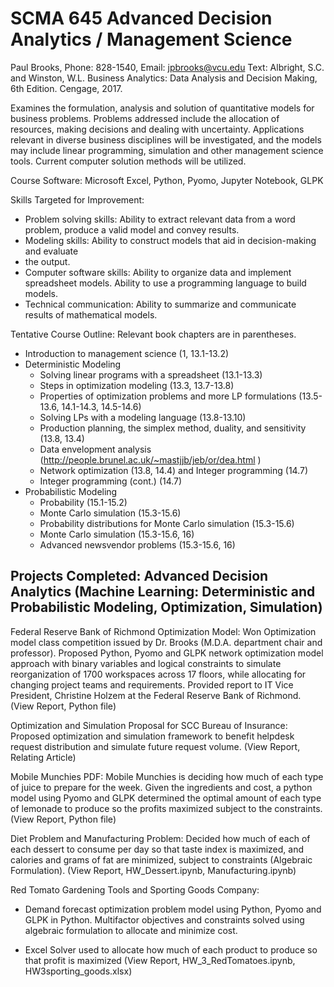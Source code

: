 # SCMA 645 Advanced Decision Analytics / Management Science

Paul Brooks, Phone: 828-1540, Email: jpbrooks@vcu.edu
Text: Albright, S.C. and Winston, W.L. Business Analytics: Data Analysis and Decision Making, 6th Edition. Cengage, 2017.

Examines the formulation, analysis and solution of quantitative models for business problems. Problems addressed include the allocation of resources, making decisions and dealing with uncertainty. Applications relevant in diverse business disciplines will be investigated, and the models may include linear programming, simulation and other management science tools. Current computer solution methods will be utilized. 

Course Software: Microsoft Excel, Python, Pyomo, Jupyter Notebook, GLPK

Skills Targeted for Improvement:
*	Problem solving skills: Ability to extract relevant data from a word problem, produce a valid model and convey results.
*	Modeling skills: Ability to construct models that aid in decision-making and evaluate
*	the output.
*	Computer software skills: Ability to organize data and implement spreadsheet models. Ability to use a programming language to build models.
*	Technical communication: Ability to summarize and communicate results of mathematical models.

Tentative Course Outline:
Relevant book chapters are in parentheses.

*	Introduction to management science (1, 13.1-13.2)
*	Deterministic Modeling
    *	Solving linear programs with a spreadsheet (13.1-13.3)
    *	Steps in optimization modeling (13.3, 13.7-13.8)
    *	Properties of optimization problems and more LP formulations (13.5-13.6, 14.1-14.3, 14.5-14.6)
    *	Solving LPs with a modeling language (13.8-13.10)
    *	Production planning, the simplex method, duality, and sensitivity (13.8, 13.4)
    *	Data envelopment analysis (http://people.brunel.ac.uk/~mastjjb/jeb/or/dea.html )
    *	Network optimization (13.8, 14.4) and Integer programming (14.7)
    *	 Integer programming (cont.) (14.7)
*	Probabilistic Modeling
    *	Probability (15.1-15.2)
    *	Monte Carlo simulation (15.3-15.6)
    *	Probability distributions for Monte Carlo simulation (15.3-15.6)
    *	Monte Carlo simulation (15.3-15.6, 16)
    *	Advanced newsvendor problems (15.3-15.6, 16)


## Projects Completed: Advanced Decision Analytics (Machine Learning: Deterministic and Probabilistic Modeling, Optimization, Simulation) 
Federal Reserve Bank of Richmond Optimization Model:  Won Optimization model class competition issued by Dr. Brooks (M.D.A. department chair and professor). Proposed Python, Pyomo and GLPK network optimization model approach with binary variables and logical constraints to simulate reorganization of 1700 workspaces across 17 floors, while allocating for changing project teams and requirements. Provided report to IT Vice President, Christine Holzem at the Federal Reserve Bank of Richmond.
(View Report, Python file)

Optimization and Simulation Proposal for SCC Bureau of Insurance: Proposed optimization and simulation framework to benefit helpdesk request distribution and simulate future request volume. 
(View Report, Relating Article)

Mobile Munchies PDF: Mobile Munchies is deciding how much of each type of juice to prepare for the week. Given the ingredients and cost, a python model using Pyomo and GLPK determined the optimal amount of each type of lemonade to produce so the profits maximized subject to the constraints. 
(View Report, Python file)

Diet Problem and Manufacturing Problem: Decided how much of each of each dessert to consume per day so that taste index is maximized, and calories and grams of fat are minimized, subject to constraints (Algebraic Formulation). 
(View Report, HW_Dessert.ipynb, Manufacturing.ipynb)

Red Tomato Gardening Tools and Sporting Goods Company:

-	Demand forecast optimization problem model using Python, Pyomo and GLPK in Python. Multifactor objectives and constraints solved using algebraic formulation to allocate and minimize cost.  

-	Excel Solver used to allocate how much of each product to produce so that profit is maximized
(View Report, HW_3_RedTomatoes.ipynb, HW3sporting_goods.xlsx)
